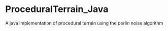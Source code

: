 # ProceduralTerrain_Java
A java implementation of procedural terrain using the perlin noise algorithm
